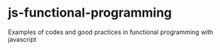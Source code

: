 # js-functional-programming
Examples of codes and good practices in functional programming with javascript
